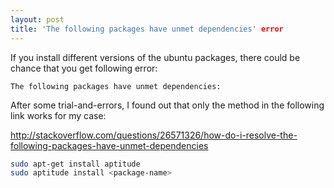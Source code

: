 ```yaml
---
layout: post
title: 'The following packages have unmet dependencies' error
---
```


If you install different versions of the ubuntu packages, there could be chance that you get following error:

```
The following packages have unmet dependencies:
```

After some trial-and-errors, I found out that only the method in the following link works for my case: 

http://stackoverflow.com/questions/26571326/how-do-i-resolve-the-following-packages-have-unmet-dependencies


```bash
sudo apt-get install aptitude
sudo aptitude install <package-name>
```
